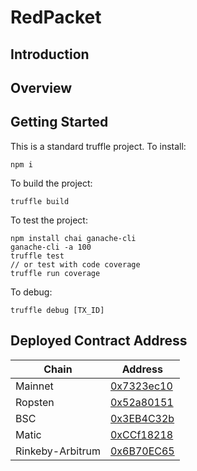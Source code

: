 # RedPacket

## Introduction

## Overview

## Getting Started

This is a standard truffle project.
To install:
```
npm i
```
To build the project:
```
truffle build
```

To test the project:
```
npm install chai ganache-cli
ganache-cli -a 100
truffle test
// or test with code coverage
truffle run coverage
```

To debug:
```
truffle debug [TX_ID]
```

## Deployed Contract Address

| Chain            | Address                      |
| ---------------- | ---------------------------- |
| Mainnet          | [0x7323ec10][ito-0x7323ec10] |
| Ropsten          | [0x52a80151][ito-0x52a80151] |
| BSC              | [0x3EB4C32b][ito-0x3EB4C32b] |
| Matic            | [0xCCf18218][ito-0xCCf18218] |
| Rinkeby-Arbitrum | [0x6B70EC65][ito-0x6B70EC65] |


[ito-0x7323ec10]: https://etherscan.io/address/0x7323ec104a689480dEbE8Eb1404FB0f9D425D2ca
[ito-0x52a80151]: https://ropsten.etherscan.io/address/0x52a80151dDF3E1AffE6537c5f56191dD2d97c46C
[ito-0x3EB4C32b]: https://bscscan.com/address/0x3EB4C32bB45ca9b6160476a2e839190BD60FA623
[ito-0xCCf18218]: https://polygonscan.com/address/0xCCf182182376730c2c23Edc815bBdc714e91741c
[ito-0x6B70EC65]: https://rinkeby-explorer.arbitrum.io/address/0x6B70EC653c4331bdD0D0DCC7C941eb594e69a91d

